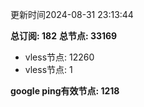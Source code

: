 更新时间2024-08-31 23:13:44

**总订阅: 182**
**总节点: 33169**
- vless节点: 12260
- vless节点: 1

**google ping有效节点: 1218**
